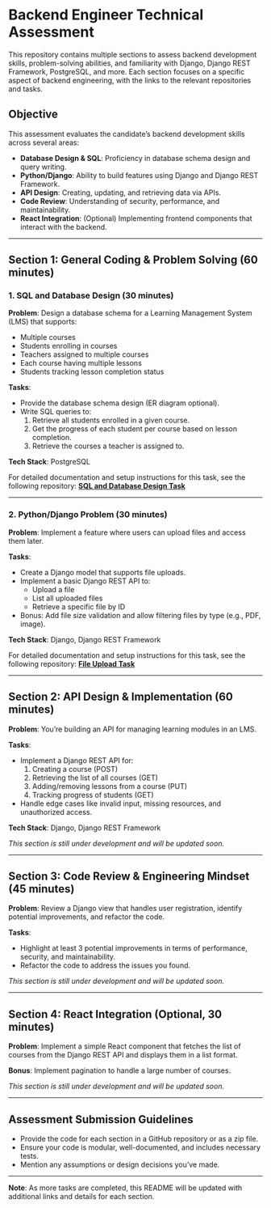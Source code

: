 # Backend Engineer Technical Assessment

This repository contains multiple sections to assess backend development skills, problem-solving abilities, and familiarity with Django, Django REST Framework, PostgreSQL, and more. Each section focuses on a specific aspect of backend engineering, with the links to the relevant repositories and tasks.

## Objective

This assessment evaluates the candidate’s backend development skills across several areas:
- **Database Design & SQL**: Proficiency in database schema design and query writing.
- **Python/Django**: Ability to build features using Django and Django REST Framework.
- **API Design**: Creating, updating, and retrieving data via APIs.
- **Code Review**: Understanding of security, performance, and maintainability.
- **React Integration**: (Optional) Implementing frontend components that interact with the backend.

---

## Section 1: General Coding & Problem Solving (60 minutes)

### 1. SQL and Database Design (30 minutes)

**Problem**: Design a database schema for a Learning Management System (LMS) that supports:
- Multiple courses
- Students enrolling in courses
- Teachers assigned to multiple courses
- Each course having multiple lessons
- Students tracking lesson completion status

**Tasks**:
- Provide the database schema design (ER diagram optional).
- Write SQL queries to:
  1. Retrieve all students enrolled in a given course.
  2. Get the progress of each student per course based on lesson completion.
  3. Retrieve the courses a teacher is assigned to.

**Tech Stack**: PostgreSQL

For detailed documentation and setup instructions for this task, see the following repository:
[**SQL and Database Design Task**](https://github.com/ehapsamy0/lumofy/blob/main/lms_database_task/README.md)

---

### 2. Python/Django Problem (30 minutes)

**Problem**: Implement a feature where users can upload files and access them later.

**Tasks**:
- Create a Django model that supports file uploads.
- Implement a basic Django REST API to:
  - Upload a file
  - List all uploaded files
  - Retrieve a specific file by ID
- Bonus: Add file size validation and allow filtering files by type (e.g., PDF, image).

**Tech Stack**: Django, Django REST Framework

For detailed documentation and setup instructions for this task, see the following repository:
[**File Upload Task**](https://github.com/ehapsamy0/lumofy/blob/main/lumofy_task/README.md)

---

## Section 2: API Design & Implementation (60 minutes)

**Problem**: You’re building an API for managing learning modules in an LMS.

**Tasks**:
- Implement a Django REST API for:
  1. Creating a course (POST)
  2. Retrieving the list of all courses (GET)
  3. Adding/removing lessons from a course (PUT)
  4. Tracking progress of students (GET)
- Handle edge cases like invalid input, missing resources, and unauthorized access.

**Tech Stack**: Django, Django REST Framework

*This section is still under development and will be updated soon.*

---

## Section 3: Code Review & Engineering Mindset (45 minutes)

**Problem**: Review a Django view that handles user registration, identify potential improvements, and refactor the code.

**Tasks**:
- Highlight at least 3 potential improvements in terms of performance, security, and maintainability.
- Refactor the code to address the issues you found.

*This section is still under development and will be updated soon.*

---

## Section 4: React Integration (Optional, 30 minutes)

**Problem**: Implement a simple React component that fetches the list of courses from the Django REST API and displays them in a list format.

**Bonus**: Implement pagination to handle a large number of courses.

*This section is still under development and will be updated soon.*

---

## Assessment Submission Guidelines

- Provide the code for each section in a GitHub repository or as a zip file.
- Ensure your code is modular, well-documented, and includes necessary tests.
- Mention any assumptions or design decisions you’ve made.
  
---

**Note**: As more tasks are completed, this README will be updated with additional links and details for each section.

